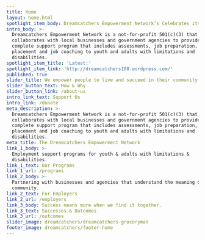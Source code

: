 ```yaml
---
title: Home
layout: home.html
spotlight_item_body: Dreamcatchers Empowerment Network’s Celebrates its 3rd Annual Client Success
intro_body: >-
  Dreamcatchers Empowerment Network is a not-for-profit 501(c)(3) that
  collaborates with local businesses and government agencies to provide a
  complete support program that includes assessments, job preparation, job
  placement and job coaching to youth and adults with limitations and
  disabilities.
spotlight_item_title: 'Latest:'
spotlight_item_link: 'http://dreamcatchers108.wordpress.com/'
published: true
slider_title: We empower people to live and succeed in their community.
slider_button_text: How & Why
slider_button_link: /about-us
intro_link_text: Support Us
intro_link: /donate
meta_description: >-
  Dreamcatchers Empowerment Network is a not-for-profit 501(c)(3) that
  collaborates with local businesses and government agencies to provide a
  complete support program that includes assessments, job preparation, job
  placement and job coaching to youth and adults with limitations and
  disabilities.
meta_title: The Dreamcatchers Empowerment Network
link_1_body: >-
  Employment support programs for youth & adults with limitations &
  disabilities.
link_1_text: Our Programs
link_1_url: /programs
link_2_body: >-
  Partnering with businesses and agencies that understand the meaning of
  community.
link_2_text: For Employers
link_2_url: /employers
link_3_body: Success means more when we find it together.
link_3_text: Successes & Outcomes
link_3_url: /outcomes
slider_image: dreamcatchers/dreamcatchers-groceryman
footer_image: dreamcatchers/footer-home
---
```

